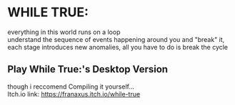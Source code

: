# WHILE TRUE:
everything in this world runs on a loop  
understand the sequence of events happening around you and "break" it, each stage introduces new anomalies, all you have to do is break the cycle  

## Play While True:'s Desktop Version
though i reccomend Compiling it yourself...  
Itch.io link: https://franaxus.itch.io/while-true
